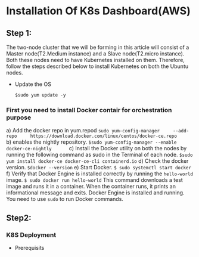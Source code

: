 
# Installation Of K8s Dashboard(AWS)

## Step 1: 
The two-node cluster that we will be forming in this article will consist of a
Master node(T2.Medium instance) and a Slave node(T2.micro instance). Both these nodes need to
have Kubernetes installed on them. Therefore, follow the steps described below to install
Kubernetes on both the Ubuntu nodes.

* Update the OS
   ```
   $sudo yum update -y       
   ```
### First you need to install Docker contair for orchestration purpose
   a) Add the docker repo in yum.repod
      ```
      sudo yum-config-manager     --add-repo     https://download.docker.com/linux/centos/docker-ce.repo     
      ```
   b) enables the nightly repository.
      ```
      $sudo yum-config-manager --enable docker-ce-nightly      
      ```
   c) Install the Docker utility on both the nodes by
      running the following command as sudo in the Terminal
      of each node.
      ```
      $sudo yum install docker-ce docker-ce-cli containerd.io
      ```
   d) Check the docker version.
      ```
      $docker --version
      ```
   e) Start Docker.
      ```
      $ sudo systemctl start docker
      ```
   f) Verify that Docker Engine is installed correctly by running the ```hello-world``` image.
      ```
      $ sudo docker run hello-world
      ```
      This command downloads a test image and runs it in a container. When the container runs, it prints an informational message and exits. Docker Engine is installed and             running.     You need to use ```sudo``` to run Docker commands.
## Step2:
### K8S Deployment
* Prerequisits


